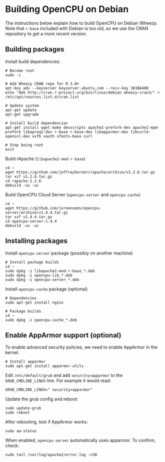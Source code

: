 # Building OpenCPU on Debian

The instructions below explain how to build OpenCPU on Debian Wheezy.
Note that `r-base` included with Debian is too old, so we use the CRAN
repository to get a more recent version.

## Building packages

Install build dependencies:

	# Become root
	sudo -i

	# Add Wheezy CRAN repo for R 3.0+
	apt-key adv --keyserver keyserver.ubuntu.com --recv-key 381BA480
	echo "deb http://cran.r-project.org/bin/linux/debian wheezy-cran3/" > /etc/apt/sources.list.d/cran.list

	# Update system
	apt-get update
	apt-get upgrade

	# Install build dependencies
	apt-get install wget make devscripts apache2-prefork-dev apache2-mpm-prefork libapreq2-dev r-base r-base-dev libapparmor-dev libcurl4-openssl-dev xvfb xauth xfonts-base curl

	# Stop being root
	exit

Build rApache (`libapache2-mod-r-base`)

	cd ~
	wget https://github.com/jeffreyhorner/rapache/archive/v1.2.6.tar.gz
	tar xzf v1.2.6.tar.gz
	cd rapache-1.2.6
	debuild -us -uc

Build OpenCPU Cloud Server (`opencpu-server` and `opencpu-cache`)

	cd ~
	wget https://github.com/jeroenooms/opencpu-server/archive/v1.4.4.tar.gz
	tar xzf v1.4.4.tar.gz
	cd opencpu-server-1.4.4
	debuild -us -uc

## Installing packages

Install `opencpu-server` package (possibly on another machine)

	# Install package builds
	cd ~
	sudo dpkg -i libapache2-mod-r-base_*.deb
	sudo dpkg -i opencpu-lib_*.deb
	sudo dpkg -i opencpu-server_*.deb

Install `opencpu-cache` package (optional)

	# Dependencies
	sudo apt-get install nginx

	# Package builds
	cd ~
	sudo dpkg -i opencpu-cache_*.deb

## Enable AppArmor support (optional)

To enable advanced security policies, we need to enable AppArmor in the kernel.

	# Install apparmor
	sudo apt-get install apparmor-utils

Edit `/etc/default/grub` and add `security=apparmor` to the `GRUB_CMDLINE_LINUX` line. For example it would read:

	GRUB_CMDLINE_LINUX=" security=apparmor"

Update the grub config and reboot:

	sudo update-grub
	sudo reboot

After rebooting, test if AppArmor works:

	sudo aa-status

When enabled, `opencpu-server` automatically uses apparmor. To confirm, check:

    sudo tail /var/log/apache2/error.log -n30
